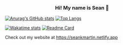 <h3 align="center" > Hi! My name is Sean 👋 </h3>

[![Anurag's GitHub stats](https://github-readme-stats.vercel.app/api?username=seankmartin&count_private=true&theme=github_dark&show_icons=true)](https://github.com/anuraghazra/github-readme-stats)
[![Top Langs](https://github-readme-stats.vercel.app/api/top-langs/?username=seankmartin&layout=compact&card_width=350&langs_count=5&theme=github_dark&hide=jupyter%20notebook)](https://github.com/anuraghazra/github-readme-stats)

[![Wakatime stats](https://github-readme-stats.vercel.app/api/wakatime?username=seankmartin&theme=github_dark&langs_count=5)](https://github.com/anuraghazra/github-readme-stats)
[![Readme Card](https://github-readme-stats.vercel.app/api/pin/?username=shanemomara&repo=neurochat&theme=github_dark&card_width=250)](https://github.com/anuraghazra/github-readme-stats)

Check out my website at https://seankmartin.netlify.app
